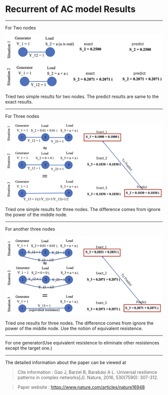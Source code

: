 # Recurrent of AC model Results
 
----

For Two nodes

![avatar](/figure_all/Two_node.png)

Tried two simple results for two nodes. The predict results are same to the exact results.

----

For Three nodes

![avatar](/figure_all/Three_node.png)

Tried one simple results for three nodes. The difference comes from ignore the power of the middle node.

----

For another three nodes

![avatar](/figure_all/Another_three_node.png)

Tried one results for three nodes. The difference comes from ignore the power of the middle node. Use the notion of equivalent resistence.

----

For one generator(Use equivalent resistence to eliminate other resistences except the target one.)


----

The detailed information about the paper can be viewed at 
>Cite information : Gao J, Barzel B, Barabási A L. Universal resilience patterns in complex networks[J]. Nature, 2016, 530(7590): 307-312.

>Paper website : https://www.nature.com/articles/nature16948
